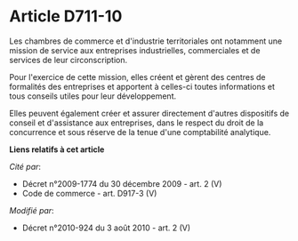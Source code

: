 # Article D711-10

Les chambres de commerce et d'industrie territoriales ont notamment une mission de service aux entreprises industrielles,
commerciales et de services de leur circonscription.

Pour l'exercice de cette mission, elles créent et gèrent des centres de formalités des entreprises et apportent à celles-ci
toutes informations et tous conseils utiles pour leur développement.

Elles peuvent également créer et assurer directement d'autres dispositifs de conseil et d'assistance aux entreprises, dans le
respect du droit de la concurrence et sous réserve de la tenue d'une comptabilité analytique.

**Liens relatifs à cet article**

_Cité par_:

  - Décret n°2009-1774 du 30 décembre 2009 - art. 2 (V)
  - Code de commerce - art. D917-3 (V)

_Modifié par_:

  - Décret n°2010-924 du 3 août 2010 - art. 2 (V)
